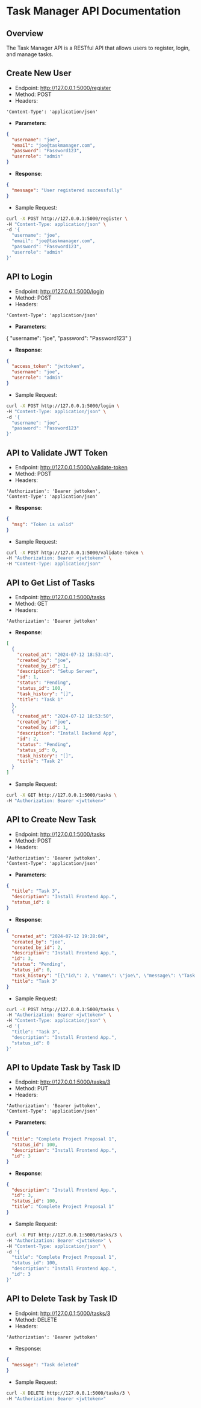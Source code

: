 # Task Manager API Documentation
## Overview
The Task Manager API is a RESTful API that allows users to register, login, and manage tasks.
 
## Create New User
- Endpoint: http://127.0.0.1:5000/register
- Method: POST
- Headers:
```
'Content-Type': 'application/json'
```

- **Parameters**:
```json
{
  "username": "joe",
  "email": "joe@taskmanager.com",
  "password": "Password123",
  "userrole": "admin"
}
```

- **Response**:
```json
{
  "message": "User registered successfully"
}
```

- Sample Request:
```bash
curl -X POST http://127.0.0.1:5000/register \
-H "Content-Type: application/json" \
-d '{
  "username": "joe",
  "email": "joe@taskmanager.com",
  "password": "Password123",
  "userrole": "admin"
}'
```

## API to Login
- Endpoint: http://127.0.0.1:5000/login
- Method: POST
- Headers:
```
'Content-Type': 'application/json'
```

- **Parameters**:

{
  "username": "joe",
  "password": "Password123"
}

- **Response**:
```json
{
  "access_token": "jwttoken",
  "username": "joe",
  "userrole": "admin"
}
```

- Sample Request:
```bash
curl -X POST http://127.0.0.1:5000/login \
-H "Content-Type: application/json" \
-d '{
  "username": "joe",
  "password": "Password123"
}'
```


## API to Validate JWT Token
- Endpoint: http://127.0.0.1:5000/validate-token
- Method: POST
- Headers:
```
'Authorization': 'Bearer jwttoken',
'Content-Type': 'application/json'
```

- **Response**:
```json
{
  "msg": "Token is valid"
}
```

- Sample Request:
```bash
curl -X POST http://127.0.0.1:5000/validate-token \
-H "Authorization: Bearer <jwttoken>" \
-H "Content-Type: application/json"
```


## API to Get List of Tasks
- Endpoint: http://127.0.0.1:5000/tasks
- Method: GET
- Headers:
```
'Authorization': 'Bearer jwttoken'
```

- **Response**:
```json
[
  {
    "created_at": "2024-07-12 18:53:43",
    "created_by": "joe",
    "created_by_id": 1,
    "description": "Setup Server",
    "id": 1,
    "status": "Pending",
    "status_id": 100,
    "task_history": "[]",
    "title": "Task 1"
  },
  {
    "created_at": "2024-07-12 18:53:50",
    "created_by": "joe",
    "created_by_id": 1,
    "description": "Install Backend App",
    "id": 2,
    "status": "Pending",
    "status_id": 0,
    "task_history": "[]",
    "title": "Task 2"
  }
]
```

- Sample Request:
```bash
curl -X GET http://127.0.0.1:5000/tasks \
-H "Authorization: Bearer <jwttoken>"
```


## API to Create New Task
- Endpoint: http://127.0.0.1:5000/tasks
- Method: POST
- Headers:
```
'Authorization': 'Bearer jwttoken',
'Content-Type': 'application/json'
```

- **Parameters**:
```json
{
  "title": "Task 3",
  "description": "Install Frontend App.",
  "status_id": 0
}
```

- **Response**:
```json
{
  "created_at": "2024-07-12 19:28:04",
  "created_by": "joe",
  "created_by_id": 2,
  "description": "Install Frontend App.",
  "id": 3,
  "status": "Pending",
  "status_id": 0,
  "task_history": "[{\"id\": 2, \"name\": \"joe\", \"message\": \"Task created\", \"datetime\": \"2024-07-12T19:28:04.135253\"}]",
  "title": "Task 3"
}
```

- Sample Request:
```bash
curl -X POST http://127.0.0.1:5000/tasks \
-H "Authorization: Bearer <jwttoken>" \
-H "Content-Type: application/json" \
-d '{
  "title": "Task 3",
  "description": "Install Frontend App.",
  "status_id": 0
}'
```

## API to Update Task by Task ID
- Endpoint: http://127.0.0.1:5000/tasks/3
- Method: PUT
- Headers:
```
'Authorization': 'Bearer jwttoken',
'Content-Type': 'application/json'
```

- **Parameters**:
```json
{
  "title": "Complete Project Proposal 1",
  "status_id": 100,
  "description": "Install Frontend App.",
  "id": 3
}
```

- **Response**:

```json
{
  "description": "Install Frontend App.",
  "id": 3,
  "status_id": 100,
  "title": "Complete Project Proposal 1"
}
```

- Sample Request:
```bash
curl -X PUT http://127.0.0.1:5000/tasks/3 \
-H "Authorization: Bearer <jwttoken>" \
-H "Content-Type: application/json" \
-d '{
  "title": "Complete Project Proposal 1",
  "status_id": 100,
  "description": "Install Frontend App.",
  "id": 3
}'
```

## API to Delete Task by Task ID 
- Endpoint: http://127.0.0.1:5000/tasks/3
- Method: DELETE
- Headers:
```
'Authorization': 'Bearer jwttoken'
```

- Response:
```json
{
  "message": "Task deleted"
}
```
- Sample Request:
```bash
curl -X DELETE http://127.0.0.1:5000/tasks/3 \
-H "Authorization: Bearer <jwttoken>"
```